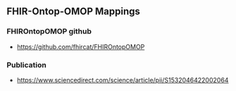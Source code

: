 ## FHIR-Ontop-OMOP Mappings
### FHIROntopOMOP github
* https://github.com/fhircat/FHIROntopOMOP
### Publication
* https://www.sciencedirect.com/science/article/pii/S1532046422002064
